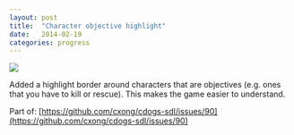 ```yaml
---
layout: post
title:  "Character objective highlight"
date:   2014-02-19
categories: progress
---
```

![](https://raw2.github.com/cxong/cdogs-sdl/gh-pages/_posts/char-highlight.gif)

Added a highlight border around characters that are objectives (e.g. ones that you have to kill or rescue). This makes the game easier to understand.

Part of: [https://github.com/cxong/cdogs-sdl/issues/90](https://github.com/cxong/cdogs-sdl/issues/90)